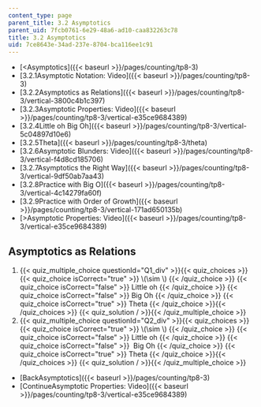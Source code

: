 ```yaml
---
content_type: page
parent_title: 3.2 Asymptotics
parent_uid: 7fcb0761-6e29-48a6-ad10-caa832263c78
title: 3.2 Asymptotics
uid: 7ce8643e-34ad-237e-8704-bca116ee1c91
---
```


*   [\<Asymptotics]({{< baseurl >}}/pages/counting/tp8-3)
*   [3.2.1Asymptotic Notation: Video]({{< baseurl >}}/pages/counting/tp8-3)
*   [3.2.2Asymptotics as Relations]({{< baseurl >}}/pages/counting/tp8-3/vertical-3800c4b1c397)
*   [3.2.3Asymptotic Properties: Video]({{< baseurl >}}/pages/counting/tp8-3/vertical-e35ce9684389)
*   [3.2.4Little oh Big Oh]({{< baseurl >}}/pages/counting/tp8-3/vertical-5c04897d10e6)
*   [3.2.5Theta]({{< baseurl >}}/pages/counting/tp8-3/theta)
*   [3.2.6Asymptotic Blunders: Video]({{< baseurl >}}/pages/counting/tp8-3/vertical-f4d8cd185706)
*   [3.2.7Asymptotics the Right Way]({{< baseurl >}}/pages/counting/tp8-3/vertical-9df50ab7aa43)
*   [3.2.8Practice with Big O]({{< baseurl >}}/pages/counting/tp8-3/vertical-4c14279fa60f)
*   [3.2.9Practice with Order of Growth]({{< baseurl >}}/pages/counting/tp8-3/vertical-171ad650135b)
*   [\>Asymptotic Properties: Video]({{< baseurl >}}/pages/counting/tp8-3/vertical-e35ce9684389)

Asymptotics as Relations
------------------------

  

1.  {{< quiz_multiple_choice questionId="Q1_div" >}}{{< quiz_choices >}}{{< quiz_choice isCorrect="true" >}}&nbsp;\\(\\sim \\)&nbsp;{{< /quiz_choice >}}
    {{< quiz_choice isCorrect="false" >}}&nbsp;Little oh&nbsp;{{< /quiz_choice >}}
    {{< quiz_choice isCorrect="false" >}}&nbsp;Big Oh&nbsp;{{< /quiz_choice >}}
    {{< quiz_choice isCorrect="true" >}}&nbsp;Theta&nbsp;{{< /quiz_choice >}}{{< /quiz_choices >}}
    {{< quiz_solution / >}}{{< /quiz_multiple_choice >}}
2.  {{< quiz_multiple_choice questionId="Q2_div" >}}{{< quiz_choices >}}{{< quiz_choice isCorrect="true" >}}&nbsp;\\(\\sim \\)&nbsp;{{< /quiz_choice >}}
    {{< quiz_choice isCorrect="false" >}}&nbsp;Little oh&nbsp;{{< /quiz_choice >}}
    {{< quiz_choice isCorrect="false" >}}&nbsp; Big Oh&nbsp;{{< /quiz_choice >}}
    {{< quiz_choice isCorrect="true" >}}&nbsp;Theta&nbsp;{{< /quiz_choice >}}{{< /quiz_choices >}}
    {{< quiz_solution / >}}{{< /quiz_multiple_choice >}}

*   [BackAsymptotics]({{< baseurl >}}/pages/counting/tp8-3)
*   [ContinueAsymptotic Properties: Video]({{< baseurl >}}/pages/counting/tp8-3/vertical-e35ce9684389)